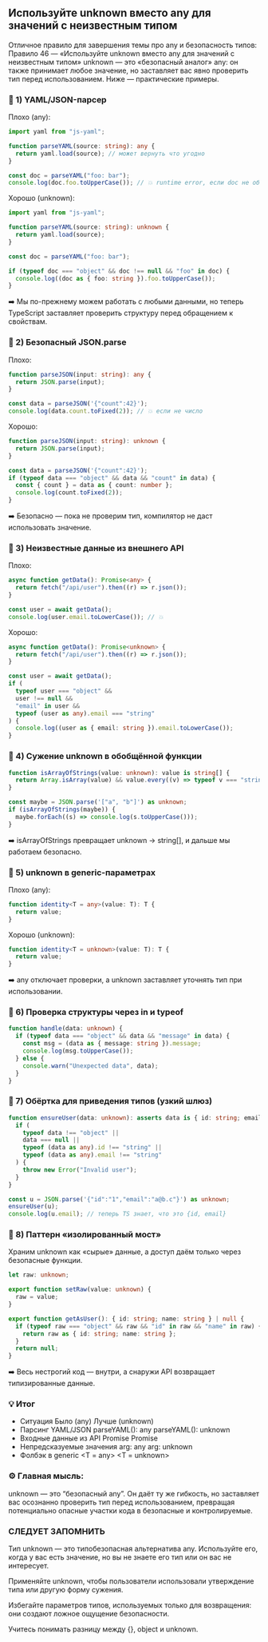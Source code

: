 ## Используйте unknown вместо any для значений с неизвестным типом

Отличное правило для завершения темы про any и безопасность типов:
Правило 46 — «Используйте unknown вместо any для значений с неизвестным типом»
unknown — это «безопасный аналог» any: он также принимает любое значение, но заставляет вас явно проверить тип перед использованием. Ниже — практические примеры.

### 🔹 1) YAML/JSON-парсер

Плохо (any):

```ts
import yaml from "js-yaml";

function parseYAML(source: string): any {
  return yaml.load(source); // может вернуть что угодно
}
```

```ts
const doc = parseYAML("foo: bar");
console.log(doc.foo.toUpperCase()); // 💥 runtime error, если doc не объект
```

Хорошо (unknown):

```ts
import yaml from "js-yaml";

function parseYAML(source: string): unknown {
  return yaml.load(source);
}

const doc = parseYAML("foo: bar");

if (typeof doc === "object" && doc !== null && "foo" in doc) {
  console.log((doc as { foo: string }).foo.toUpperCase());
}
```

➡️ Мы по-прежнему можем работать с любыми данными,
но теперь TypeScript заставляет проверить структуру перед обращением к свойствам.

### 🔹 2) Безопасный JSON.parse

Плохо:

```ts
function parseJSON(input: string): any {
  return JSON.parse(input);
}

const data = parseJSON('{"count":42}');
console.log(data.count.toFixed(2)); // 💥 если не число
```

Хорошо:

```ts
function parseJSON(input: string): unknown {
  return JSON.parse(input);
}

const data = parseJSON('{"count":42}');
if (typeof data === "object" && data && "count" in data) {
  const { count } = data as { count: number };
  console.log(count.toFixed(2));
}
```

➡️ Безопасно — пока не проверим тип, компилятор не даст использовать значение.

### 🔹 3) Неизвестные данные из внешнего API

Плохо:

```ts
async function getData(): Promise<any> {
  return fetch("/api/user").then((r) => r.json());
}

const user = await getData();
console.log(user.email.toLowerCase()); // 💥
```

Хорошо:

```ts
async function getData(): Promise<unknown> {
  return fetch("/api/user").then((r) => r.json());
}

const user = await getData();
if (
  typeof user === "object" &&
  user !== null &&
  "email" in user &&
  typeof (user as any).email === "string"
) {
  console.log((user as { email: string }).email.toLowerCase());
}
```

### 🔹 4) Сужение unknown в обобщённой функции

```ts
function isArrayOfStrings(value: unknown): value is string[] {
  return Array.isArray(value) && value.every((v) => typeof v === "string");
}

const maybe = JSON.parse('["a", "b"]') as unknown;
if (isArrayOfStrings(maybe)) {
  maybe.forEach((s) => console.log(s.toUpperCase()));
}
```

➡️ isArrayOfStrings превращает unknown → string[], и дальше мы работаем безопасно.

### 🔹 5) unknown в generic-параметрах

Плохо (any):

```ts
function identity<T = any>(value: T): T {
  return value;
}
```

Хорошо (unknown):

```ts
function identity<T = unknown>(value: T): T {
  return value;
}
```

➡️ any отключает проверки, а unknown заставляет уточнять тип при использовании.

### 🔹 6) Проверка структуры через in и typeof

```ts
function handle(data: unknown) {
  if (typeof data === "object" && data && "message" in data) {
    const msg = (data as { message: string }).message;
    console.log(msg.toUpperCase());
  } else {
    console.warn("Unexpected data", data);
  }
}
```

### 🔹 7) Обёртка для приведения типов (узкий шлюз)

```ts
function ensureUser(data: unknown): asserts data is { id: string; email: string } {
  if (
    typeof data !== "object" ||
    data === null ||
    typeof (data as any).id !== "string" ||
    typeof (data as any).email !== "string"
  ) {
    throw new Error("Invalid user");
  }
}

const u = JSON.parse('{"id":"1","email":"a@b.c"}') as unknown;
ensureUser(u);
console.log(u.email); // теперь TS знает, что это {id, email}
```

### 🔹 8) Паттерн «изолированный мост»

Храним unknown как «сырые» данные, а доступ даём только через безопасные функции.

```ts
let raw: unknown;

export function setRaw(value: unknown) {
  raw = value;
}

export function getAsUser(): { id: string; name: string } | null {
  if (typeof raw === "object" && raw && "id" in raw && "name" in raw) {
    return raw as { id: string; name: string };
  }
  return null;
}
```

➡️ Весь нестрогий код — внутри, а снаружи API возвращает типизированные данные.

### 💡 Итог

- Ситуация Было (any) Лучше (unknown)
- Парсинг YAML/JSON parseYAML(): any parseYAML(): unknown
- Входные данные из API Promise<any> Promise<unknown>
- Непредсказуемые значения arg: any arg: unknown
- Фолбэк в generic <T = any> <T = unknown>

### ⚙️ Главная мысль:

unknown — это “безопасный any”.
Он даёт ту же гибкость, но заставляет вас осознанно проверить тип перед использованием,
превращая потенциально опасные участки кода в безопасные и контролируемые.

### СЛЕДУЕТ ЗАПОМНИТЬ

Тип unknown — это типобезопасная альтернатива any. Используйте его, когда
у вас есть значение, но вы не знаете его тип или он вас не интересует.

Применяйте unknown, чтобы пользователи использовали утверждение типа
или другую форму сужения.

Избегайте параметров типов, используемых только для возвращения: они
создают ложное ощущение безопасности.

Учитесь понимать разницу между {}, object и unknown.
